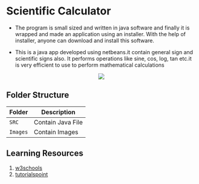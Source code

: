 # Scientific Calculator

* The program is small sized and written in java software and finally it is wrapped and made an application using an installer. With the help of installer, anyone can download and install this software. 

* This is a java app developed using netbeans.it contain general sign and scientific signs also. It performs operations like sine, cos, log, tan etc.it is very efficient to use to perform mathematical calculations

<p align="center">
    <img src="https://github.com/Aranshu/Scientific-Calculator-Java/blob/master/Images/Home%20Page.PNG?raw=true" />
</p>

## Folder Structure
Folder               | Description
---------------------|------------------------------------------
`SRC`                | Contain Java File
`Images`             | Contain Images 

## Learning Resources
1. [w3schools](https://www.w3schools.com/java/)
2. [tutorialspoint](https://www.tutorialspoint.com/java/index.htm)
